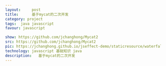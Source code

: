 ```yaml
---
layout:     post
title:      基于mycat的二次开发
category: project
tags:  java javascript
favour: javascript

show: https://github.com/jchanghong/Mycat2
src: https://github.com/jchanghong/Mycat2
pic: https://jchanghong.github.io/jseffect-demo/staticresource/waterfallflow/demo_js_waterfallflow_1.png
technology: javascript 基础知识 java
description:   基于mycat的二次开发
---
```


